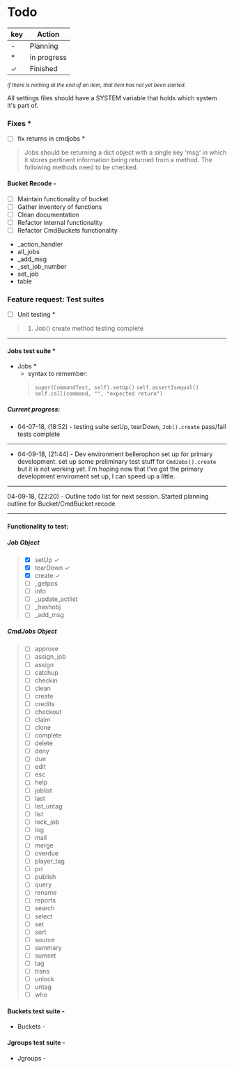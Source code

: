 # Todo
|key|Action|
|---|------|
-|Planning
\*|in progress
✓ | Finished
<sup>_If there is nothing at the end of an item, that item has not yet been started._</sup>

All settings files should have a SYSTEM variable that holds which system it's part of.

### Fixes \*

- [ ] fix returns in cmdjobs \*
> Jobs should be returning a dict object with a single key 'msg' in which it stores pertinent information being returned from a method.  The following methods need to be checked.

#### Bucket Recode -

- [ ] Maintain functionality of bucket
- [ ] Gather inventory of functions
- [ ] Clean documentation
- [ ] Refactor internal functionality
- [ ] Refactor CmdBuckets functionality

* _action_handler
* all_jobs
* _add_msg
* _set_job_number
* set_job
* table

### Feature request: Test suites
- [ ] Unit testing *
> 1. Job() create method testing complete

---

#### Jobs test suite *
* Jobs *
    - syntax to remember:
    > `super(CommandTest, self).setUp()`
    > `self.assertIsequal()`
    > `self.call(command, "", "expected return")`

##### Current progress:
* 04-07-18, (18:52) - testing suite setUp, tearDown, `Job().create` pass/fail tests complete

---

* 04-09-18, (21:44) - Dev environment bellerophon set up for primary development.
                      set up some preliminary test stuff for `CmdJobs().create` but it is not
                      working yet.  I'm hoping now that I've got the primary development enviroment
                      set up, I can speed up a little.

---

04-09-18, (22:20) - Outline todo list for next session.  Started planning outline for Bucket/CmdBucket recode

---

#### Functionality to test:

##### Job Object
> - [x] setUp ✓
> - [x] tearDown ✓
> - [x] create ✓
> - [ ] _getpos
> - [ ] info
> - [ ] _update_actlist
> - [ ] _hashobj
> - [ ] _add_msg

##### CmdJobs Object

> - [ ] approve
> - [ ] assign_job
> - [ ] assign
> - [ ] catchup
> - [ ] checkin
> - [ ] clean
> - [ ] create
> - [ ] credits
> - [ ] checkout
> - [ ] claim
> - [ ] clone
> - [ ] complete
> - [ ] delete
> - [ ] deny
> - [ ] due
> - [ ] edit
> - [ ] esc
> - [ ] help
> - [ ] joblist
> - [ ] last
> - [ ] list_untag
> - [ ] list
> - [ ] lock_job
> - [ ] log
> - [ ] mail
> - [ ] merge
> - [ ] overdue
> - [ ] player_tag
> - [ ] pri
> - [ ] publish
> - [ ] query
> - [ ] rename
> - [ ] reports
> - [ ] search
> - [ ] select
> - [ ] set
> - [ ] sort
> - [ ] source
> - [ ] summary
> - [ ] sumset
> - [ ] tag
> - [ ] trans
> - [ ] unlock
> - [ ] untag
> - [ ] who

#### Buckets test suite -
* Buckets -

#### Jgroups test suite -
* Jgroups -

